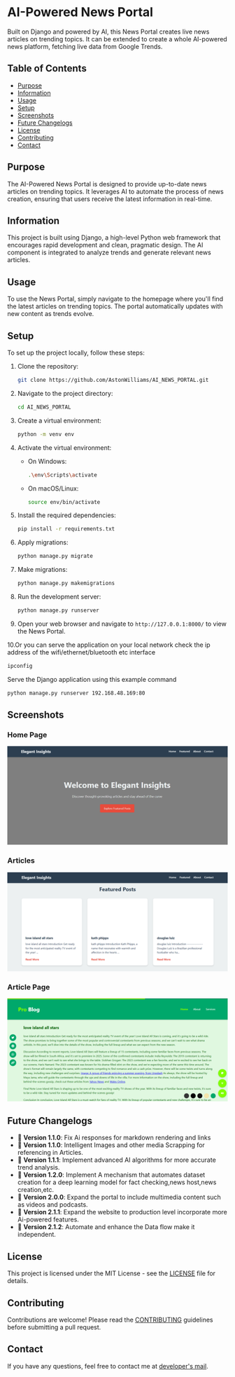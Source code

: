 
# AI-Powered News Portal

Built on Django and powered by AI, this News Portal creates live news articles on trending topics. It can be extended to create a whole AI-powered news platform, fetching live data from Google Trends.

## Table of Contents
- [Purpose](#purpose)
- [Information](#information)
- [Usage](#usage)
- [Setup](#setup)
- [Screenshots](#screenshots)
- [Future Changelogs](#future-changelogs)
- [License](#license)
- [Contributing](#contributing)
- [Contact](#contact)

## Purpose
The AI-Powered News Portal is designed to provide up-to-date news articles on trending topics. It leverages AI to automate the process of news creation, ensuring that users receive the latest information in real-time.

## Information
This project is built using Django, a high-level Python web framework that encourages rapid development and clean, pragmatic design. The AI component is integrated to analyze trends and generate relevant news articles.

## Usage
To use the News Portal, simply navigate to the homepage where you'll find the latest articles on trending topics. The portal automatically updates with new content as trends evolve.

## Setup
To set up the project locally, follow these steps:

1. Clone the repository:
   ```bash
   git clone https://github.com/AstonWilliams/AI_NEWS_PORTAL.git
   ```

2. Navigate to the project directory:
   ```bash
   cd AI_NEWS_PORTAL
   ```

3. Create a virtual environment:
   ```bash
   python -m venv env
   ```

4. Activate the virtual environment:
   - On Windows:
     ```bash
     .\env\Scripts\activate
     ```
   - On macOS/Linux:
     ```bash
     source env/bin/activate
     ```

5. Install the required dependencies:
   ```bash
   pip install -r requirements.txt
   ```

6. Apply migrations:
   ```bash
   python manage.py migrate
   ```

7. Make migrations:
   ```bash
   python manage.py makemigrations
   ```

8. Run the development server:
   ```bash
   python manage.py runserver
   ```

9. Open your web browser and navigate to `http://127.0.0.1:8000/` to view the News Portal.

10.Or you can serve the application on your local network
check the ip address of the wifi/ethernet/bluetooth etc interface
```bash
ipconfig
```
Serve the Django application using this example command
   ```bash
   python manage.py runserver 192.168.48.169:80
   ```


## Screenshots

### Home Page
![Home Page Screenshot](Hive/Srcs/Home.png)

### Articles
![VS Code Screenshot](Hive/Srcs/Articles.png)

### Article Page
![Article Page Screenshot](Hive/Srcs/article-page.png)


## Future Changelogs
- 🎯 **Version 1.1.0**: Fix Ai responses for markdown rendering and links
- 🎯 **Version 1.1.0**: Intelligent Images and other media Scrapping for referencing in Articles.
- 🎯 **Version 1.1.1**: Implement advanced AI algorithms for more accurate trend analysis.
- 🎯 **Version 1.2.0**: Implement A mechanism that automates dataset creation for a deep learning model for fact checking,news host,news creation,etc.
- 🎯 **Version 2.0.0**: Expand the portal to include multimedia content such as videos and podcasts.
- 🎯 **Version 2.1.1**: Expand the website to production level incorporate more Ai-powered features.
- 🎯 **Version 2.1.2**: Automate and enhance the Data flow make it independent.


## License
This project is licensed under the MIT License - see the [LICENSE](LICENSE) file for details.

## Contributing
Contributions are welcome! Please read the [CONTRIBUTING](CONTRIBUTING.md) guidelines before submitting a pull request.

## Contact
If you have any questions, feel free to contact me at [developer's mail](mailto:a91060705@gmail.com).
